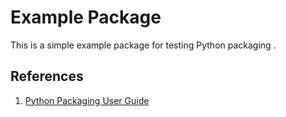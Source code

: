 # Example Package

This is a simple example package for testing Python packaging .

## References

1. [Python Packaging User Guide](https://packaging.python.org)
